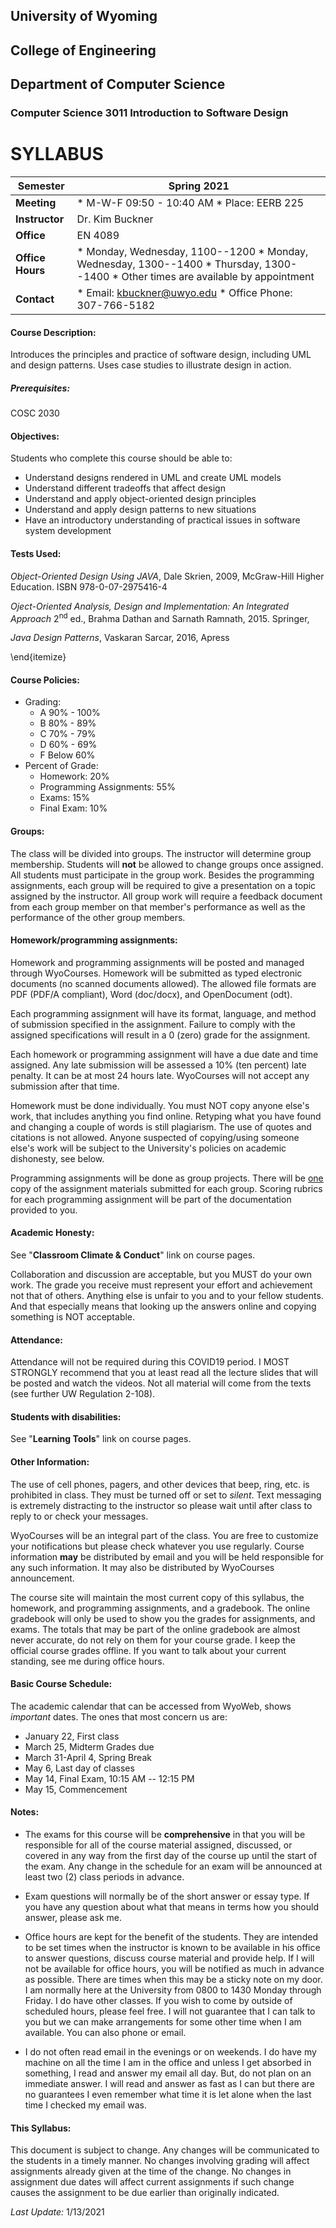 ## University of Wyoming ##
## College of Engineering ##
## Department of Computer Science ##


### Computer Science 3011 Introduction to Software Design ###

# SYLLABUS #

**Semester** | Spring 2021  
-------------|--------------------
**Meeting** | * M-W-F 09:50 - 10:40 AM * Place:  EERB 225    
**Instructor** | Dr. Kim Buckner  
**Office** | EN 4089  
**Office Hours** | * Monday, Wednesday, 1100--1200 * Monday, Wednesday, 1300--1400 * Thursday, 1300--1400 * Other times are available by appointment  
**Contact** | * Email: kbuckner@uwyo.edu * Office Phone: 307-766-5182   


#### Course Description: ####
Introduces the principles and practice of software
design, including UML and design patterns. Uses case studies to illustrate
design in action.

##### Prerequisites: #####
COSC 2030

#### Objectives: ####
Students who complete this course should be able to:


* Understand designs rendered in UML and create UML models
* Understand different tradeoffs that affect design
* Understand and apply object-oriented design principles
* Understand and apply design patterns to new situations
* Have an introductory understanding of practical issues in software
  system development


#### Tests Used: ####
_Object-Oriented Design Using JAVA_, Dale Skrien,
2009, McGraw-Hill Higher Education. ISBN 978-0-07-2975416-4

_Oject-Oriented Analysis, Design and Implementation: An Integrated
Approach_ 2<sup>nd</sup> ed., Brahma Dathan and Sarnath Ramnath, 2015. Springer, 

_Java Design Patterns_, Vaskaran Sarcar, 2016, Apress

\end{itemize}

#### Course Policies: ####
* Grading:
  * A 90% - 100%
  * B 80% - 89%
  * C 70% - 79%
  * D 60% - 69%
  * F Below 60%
* Percent of Grade:
  * Homework: 20%
  * Programming Assignments: 55%
  * Exams: 15%
  * Final Exam: 10%

#### Groups: ####
The class will be divided into groups. The instructor will
determine group membership. Students will **not** be allowed to change
groups once assigned. All students must participate in the group work.  Besides
the programming assignments, each group will be required to give a presentation
on a topic assigned by the instructor.  All group work will require a feedback
document from each group member on that member's performance as well as the
performance of the other group members.


#### Homework/programming assignments: ####

Homework and programming assignments will be posted and managed through
WyoCourses.  Homework will be submitted as typed electronic documents (no
scanned documents allowed). The allowed file formats are PDF (PDF/A compliant),
Word (doc/docx), and OpenDocument (odt).

Each programming assignment will have its format, language, and method of
submission specified in the assignment.  Failure to comply with the assigned
specifications will result in a 0 (zero) grade for the assignment.  

Each homework or programming assignment will have a due date and time assigned.
Any late submission will be assessed a 10% (ten percent) late penalty. It can be
at most 24 hours late. WyoCourses will not accept any submission after that time.

Homework must be done individually. You must NOT copy anyone else's work, that
includes anything you find online. Retyping what you have found and changing a
couple of words is still plagiarism. The use of quotes and citations is not
allowed. Anyone suspected of copying/using someone else's work will be subject
to the University's policies on academic dishonesty, see below.

Programming assignments will be done as group projects. There will be
<u>one</u> copy of the assignment materials submitted for each group.
Scoring rubrics for each programming assignment will be part of the
documentation provided to you.


#### Academic Honesty: ####   
See "**Classroom Climate & Conduct**" link on course pages.

Collaboration and discussion are acceptable, but you MUST do your own work. The
grade you receive must represent your effort and achievement not that of others.
Anything else is unfair to you and to your fellow students. And that especially
means that looking up the answers online and copying something is NOT
acceptable. 



#### Attendance: ####

Attendance will not be required during this COVID19 period.
I MOST STRONGLY recommend that you at least read all the lecture slides that
will be posted and watch the videos. Not all material will come from the texts
(see further UW Regulation 2-108). 


#### Students with disabilities: ####

See "**Learning Tools**" link on course pages.


#### Other Information: ####

The use of cell phones, pagers, and other devices that beep, ring, etc. is
prohibited in class. They must be turned off or set to _silent_. Text messaging
is extremely distracting to the instructor so please wait until after class to
reply to or check your messages.

WyoCourses will be an integral part of the class.  You are free to customize
your notifications but please check whatever you use regularly.  Course
information **may** be distributed by email and you will be held responsible for
any such information.  It may also be distributed by WyoCourses announcement.  

The course site will maintain the most current copy of this syllabus, the
homework, and programming assignments, and a gradebook. The online gradebook
will only be used to show you the grades for assignments, and exams. The totals
that may be part of the online gradebook are almost never accurate, do not rely
on them for your course grade. I keep the official course grades offline. If you
want to talk about your current standing, see me during office hours.


#### Basic Course Schedule: ####

The academic calendar that can be accessed from WyoWeb, shows *important*
dates.  The ones that most concern us are:


* January 22, First class
* March 25, Midterm Grades due
* March 31-April 4, Spring Break
* May 6, Last day of classes
* May 14, Final Exam, 10:15 AM -- 12:15 PM
* May 15, Commencement



#### Notes: ####


* The exams for this course will be **comprehensive** in that you will be
responsible for all of the course material assigned, discussed, or covered in
any way from the first day of the course up until the start of the exam.  Any
change in the schedule for an exam will be announced at least two (2) class
periods in advance.

* Exam questions will normally be of the short answer or essay type. If you
have any question about what that means in terms how you should answer, please
ask me.  

* Office hours are kept for the benefit of the students. They are intended
to be set times when the instructor is known to be available in his office to
answer questions, discuss course material and provide help. If I will not be
available for office hours, you will be notified as much in advance as possible.
There are times when this may be a sticky note on my door. I am normally here at
the University from 0800 to 1430 Monday through Friday.  I do have other
classes. If you wish to come by outside of scheduled hours, please feel free.  I
will not guarantee that I can talk to you but we can make arrangements for some
other time when I am available. You can also phone or email.

* I do not often read email in the evenings or on weekends.  I do have my
machine on all the time I am in the office and unless I get absorbed in
something, I read and answer my email all day. But, do not plan on an immediate
answer. I will read and answer as fast as I can but there are no guarantees I
even remember what time it is let alone when the last time I checked my email
was.  


#### This Syllabus: ####

This document is subject to change. Any changes will be communicated to the
students in a timely manner. No changes involving grading will affect
assignments already given at the time of the change. No changes in assignment
due dates will affect current assignments if such change causes the assignment
to be due earlier than originally indicated.

*Last Update:* 1/13/2021
